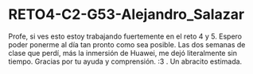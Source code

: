 # RETO4-C2-G53-Alejandro_Salazar
Profe, si ves esto estoy trabajando fuertemente en el reto 4 y 5. Espero poder ponerme al día tan pronto como sea posible. Las dos semanas de clase que perdí, más la inmersión de Huawei, me dejó literalmente sin tiempo. Gracias por tu ayuda y comprensión. :3 . Un abracito estimada.

